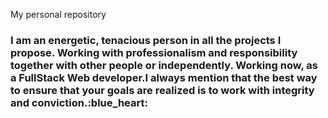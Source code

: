 My personal repository
<div>
<h3>
I am an energetic, tenacious person in all the projects I propose. Working with professionalism and responsibility together with other people or independently. Working now, as a FullStack Web developer.I always mention that the best way to ensure that your goals are realized is to work with integrity and conviction.:blue_heart:</h3></div>





